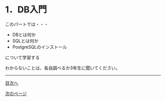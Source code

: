 # 1．DB入門
このパートでは・・・　　

- DBとは何か
- SQLとは何か
- PostgreSQLのインストール　

について学習する  

わからないことは、各自調べるか3年生に聞いてください。  
___

[目次へ](https://github.com/122yuuki/SDP_DB/blob/main/README.md)

[次のページ](https://github.com/122yuuki/SDP_DB/blob/main/Section_1/section_1-2.md)

